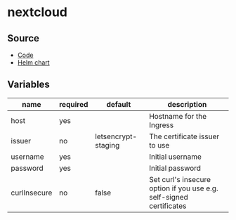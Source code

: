 # nextcloud

## Source

* [Code](https://github.com/nextcloud/server)
* [Helm chart](https://github.com/nextcloud/helm/tree/master/charts/nextcloud)

## Variables

| name         | required | default             | description
|--------------|----------|---------------------|-------------
| host         | yes      |                     | Hostname for the Ingress
| issuer       | no       | letsencrypt-staging | The certificate issuer to use
| username     | yes      |                     | Initial username
| password     | yes      |                     | Initial password
| curlInsecure | no       | false               | Set curl's insecure option if you use e.g. self-signed certificates
